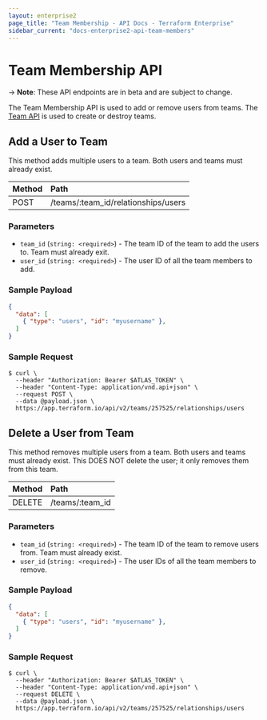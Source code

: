 ```yaml
---
layout: enterprise2
page_title: "Team Membership - API Docs - Terraform Enterprise"
sidebar_current: "docs-enterprise2-api-team-members"
---
```


# Team Membership API

-> **Note**: These API endpoints are in beta and are subject to change.

The Team Membership API is used to add or remove users from teams. The [Team API](./teams.html) is used to create or destroy teams.

## Add a User to Team

This method adds multiple users to a team. Both users and teams must already exist.

| Method | Path           |
| :----- | :------------- |
| POST | /teams/:team_id/relationships/users |

### Parameters

- `team_id` (`string: <required>`) - The team ID of the team to add the users to. Team must already exit.
- `user_id` (`string: <required>`) - The user ID of all the team members to add.

### Sample Payload

```json
{
  "data": [
    { "type": "users", "id": "myusername" },
  ]
}
```

### Sample Request

```shell
$ curl \
  --header "Authorization: Bearer $ATLAS_TOKEN" \
  --header "Content-Type: application/vnd.api+json" \
  --request POST \
  --data @payload.json \
  https://app.terraform.io/api/v2/teams/257525/relationships/users
```

## Delete a User from Team

This method removes multiple users from a team. Both users and teams must already exist. This DOES NOT delete the user; it only removes them from this team.

| Method | Path           |
| :----- | :------------- |
| DELETE | /teams/:team_id |

### Parameters

- `team_id` (`string: <required>`) - The team ID of the team to remove users from. Team must already exist.
- `user_id` (`string: <required>`) - The user IDs of all the team members to remove.

### Sample Payload

```json
{
  "data": [
    { "type": "users", "id": "myusername" },
  ]
}
```

### Sample Request

```shell
$ curl \
  --header "Authorization: Bearer $ATLAS_TOKEN" \
  --header "Content-Type: application/vnd.api+json" \
  --request DELETE \
  --data @payload.json \
  https://app.terraform.io/api/v2/teams/257525/relationships/users
```
